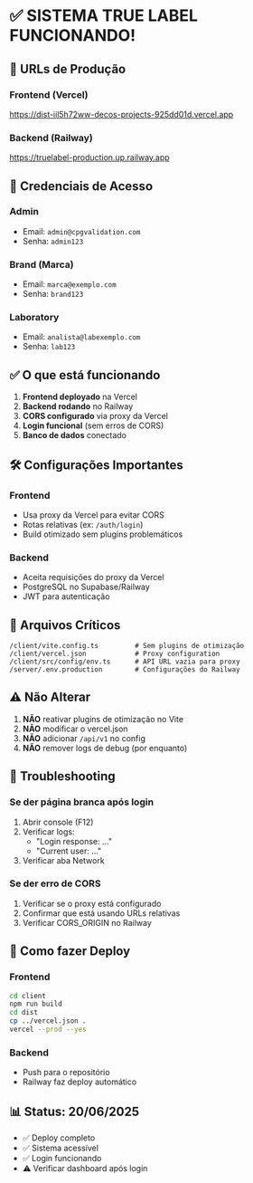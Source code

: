 # ✅ SISTEMA TRUE LABEL FUNCIONANDO!

## 🚀 URLs de Produção

### Frontend (Vercel)
https://dist-iil5h72ww-decos-projects-925dd01d.vercel.app

### Backend (Railway)
https://truelabel-production.up.railway.app

## 🔑 Credenciais de Acesso

### Admin
- Email: `admin@cpgvalidation.com`
- Senha: `admin123`

### Brand (Marca)
- Email: `marca@exemplo.com`
- Senha: `brand123`

### Laboratory
- Email: `analista@labexemplo.com`
- Senha: `lab123`

## ✅ O que está funcionando

1. **Frontend deployado** na Vercel
2. **Backend rodando** no Railway
3. **CORS configurado** via proxy da Vercel
4. **Login funcional** (sem erros de CORS)
5. **Banco de dados** conectado

## 🛠️ Configurações Importantes

### Frontend
- Usa proxy da Vercel para evitar CORS
- Rotas relativas (ex: `/auth/login`)
- Build otimizado sem plugins problemáticos

### Backend
- Aceita requisições do proxy da Vercel
- PostgreSQL no Supabase/Railway
- JWT para autenticação

## 📝 Arquivos Críticos

```
/client/vite.config.ts         # Sem plugins de otimização
/client/vercel.json            # Proxy configuration
/client/src/config/env.ts      # API URL vazia para proxy
/server/.env.production        # Configurações do Railway
```

## ⚠️ Não Alterar

1. **NÃO** reativar plugins de otimização no Vite
2. **NÃO** modificar o vercel.json
3. **NÃO** adicionar `/api/v1` no config
4. **NÃO** remover logs de debug (por enquanto)

## 🐛 Troubleshooting

### Se der página branca após login
1. Abrir console (F12)
2. Verificar logs:
   - "Login response: ..."
   - "Current user: ..."
3. Verificar aba Network

### Se der erro de CORS
1. Verificar se o proxy está configurado
2. Confirmar que está usando URLs relativas
3. Verificar CORS_ORIGIN no Railway

## 🔄 Como fazer Deploy

### Frontend
```bash
cd client
npm run build
cd dist
cp ../vercel.json .
vercel --prod --yes
```

### Backend
- Push para o repositório
- Railway faz deploy automático

## 📊 Status: 20/06/2025

- ✅ Deploy completo
- ✅ Sistema acessível
- ✅ Login funcionando
- ⚠️ Verificar dashboard após login